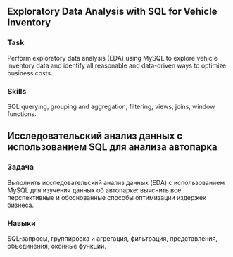 ## Exploratory Data Analysis with SQL for Vehicle Inventory

### Task  
Perform exploratory data analysis (EDA) using MySQL to explore vehicle inventory data and identify all reasonable and data-driven ways to optimize business costs.

### Skills  
SQL querying, grouping and aggregation, filtering, views, joins, window functions.

## Исследовательский анализ данных с использованием SQL для анализа автопарка

### Задача  
Выполнить исследовательский анализ данных (EDA) с использованием MySQL для изучения 	данных об автопарке: выяснить все перспективные и обоснованные способы оптимизации 	издержек бизнеса.

### Навыки  
SQL-запросы, группировка и агрегация, фильтрация, представления, объединения, оконные функции.
